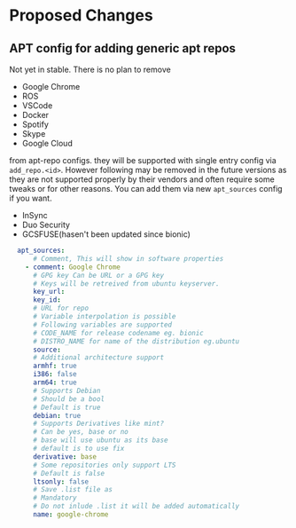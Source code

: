 # Proposed Changes

## APT config for adding generic apt repos

Not yet in stable. There is no plan to remove

- Google Chrome
- ROS
- VSCode
- Docker
- Spotify
- Skype
- Google Cloud

from apt-repo configs. they will be supported with single entry config via `add_repo.<id>`.
However following may be removed in the future versions as they are not supported properly
by their vendors and often require some tweaks or for other reasons. You can add them via new
`apt_sources` config if you want.

- InSync
- Duo Security
- GCSFUSE(hasen't been updated since bionic)


```yaml
  apt_sources:
      # Comment, This will show in software properties
    - comment: Google Chrome
      # GPG key Can be URL or a GPG key
      # Keys will be retreived from ubuntu keyserver.
      key_url:
      key_id:
      # URL for repo
      # Variable interpolation is possible
      # Following variables are supported
      # CODE_NAME for release codename eg. bionic
      # DISTRO_NAME for name of the distribution eg.ubuntu
      source:
      # Additional architecture support
      armhf: true
      i386: false
      arm64: true
      # Supports Debian
      # Should be a bool
      # Default is true
      debian: true
      # Supports Derivatives like mint?
      # Can be yes, base or no
      # base will use ubuntu as its base
      # default is to use fix
      derivative: base
      # Some repositories only support LTS
      # Default is false
      ltsonly: false
      # Save .list file as
      # Mandatory
      # Do not inlude .list it will be added automatically
      name: google-chrome
```
